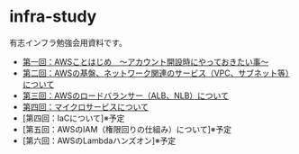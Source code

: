 # infra-study

有志インフラ勉強会用資料です。

- [第一回：AWSことはじめ　～アカウント開設時にやっておきたい事～](/001/slide.md)
- [第二回：AWSの基盤、ネットワーク関連のサービス（VPC、サブネット等）について](/002/slide.md)
- [第三回：AWSのロードバランサー（ALB、NLB）について](/003/slide.md)
- [第四回：マイクロサービスについて](/004/slide.md)
- [第四回：IaCについて]※予定
- [第五回：AWSのIAM（権限回りの仕組み）について]※予定
- [第六回：AWSのLambdaハンズオン]※予定
